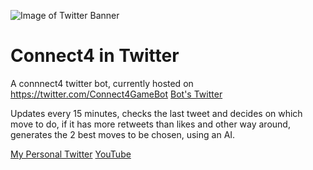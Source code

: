 ![Image of Twitter Banner](https://imgur.com/HgJCDX3.png)

# Connect4 in Twitter

A connnect4 twitter bot, currently hosted on https://twitter.com/Connect4GameBot
[Bot's Twitter](https://twitter.com/Connect4GameBot)

Updates every 15 minutes, checks the last tweet and decides on which move to do, if it has more retweets than likes and other way around, generates the 2 best moves to be chosen, using an AI.

[My Personal Twitter](https://twitter.com/notOfflical)
[YouTube](https://www.youtube.com/channel/UCWVmlRt9fd8XzlwmFiWhP2w)
